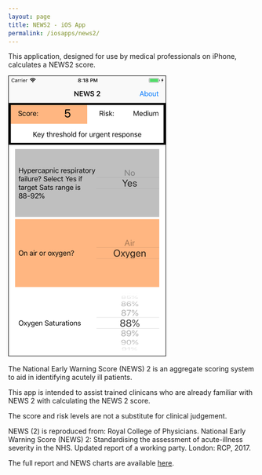 ```yaml
---
layout: page
title: NEWS2 - iOS App
permalink: /iosapps/news2/
---
```

This application, designed for use by medical professionals on iPhone, calculates a NEWS2 score.

<img src="/assets/news_1.png" alt="" width="320" height="570" class="alignnone size-full wp-image-160" style="border:1px solid black"/>

The National Early Warning Score (NEWS) 2 is an aggregate scoring system to aid in identifying acutely ill patients.

This app is intended to assist trained clinicans who are already familiar with NEWS 2 with calculating the NEWS 2 score.

The score and risk levels are not a substitute for clinical judgement.

NEWS (2) is reproduced from: Royal College of Physicians. National Early Warning Score (NEWS) 2: Standardising the assessment of acute-illness severity in the NHS. Updated report of a working party. London: RCP, 2017.

The full report and NEWS charts are available [here](https://www.rcplondon.ac.uk/projects/outputs/national-early-warning-score-news-2).